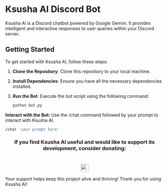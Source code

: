 # Ksusha AI Discord Bot

Ksusha AI is a Discord chatbot powered by Google Gemini. It provides intelligent and interactive responses to user queries within your Discord server.

## Getting Started

To get started with Ksusha AI, follow these steps:

1. **Clone the Repository**: Clone this repository to your local machine.
2. **Install Dependencies**: Ensure you have all the necessary dependencies installed.
3. **Run the Bot**: Execute the bot script using the following command:

   ```bash
   python bot.py
   ```
**Interact with the Bot:** Use the /chat command followed by your prompt to interact with Ksusha AI.
   ```bash
   /chat 'your prompt here'
   ```

<h3 align="center">If you find Ksusha AI useful and would like to support its development, consider donating:</h3>
  
###

<br clear="both">

<div align="center">
  <a href="https://www.patreon.com/user/posts?u=137119981" target="_blank">
    <img src="https://img.shields.io/static/v1?message=Patreon&logo=patreon&label=&color=F96854&logoColor=white&labelColor=&style=for-the-badge" height="25" alt="patreon logo"  />
  </a>
</div>

Your support helps keep this project alive and thriving!
Thank you for using Ksusha AI! 

###
